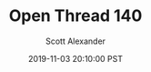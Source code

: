 ---
layout: podcast
title: "Open Thread 140"
author: Scott Alexander
description: https://slatestarcodex.com/2019/11/03/open-thread-140/
date: 2019-11-03 20:10:00 PST
length: 521091
duration: 130
guid: open-thread-140
---